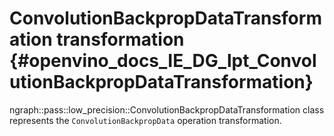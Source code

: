 # ConvolutionBackpropDataTransformation transformation {#openvino_docs_IE_DG_lpt_ConvolutionBackpropDataTransformation}

ngraph::pass::low_precision::ConvolutionBackpropDataTransformation class represents the `ConvolutionBackpropData` operation transformation.
